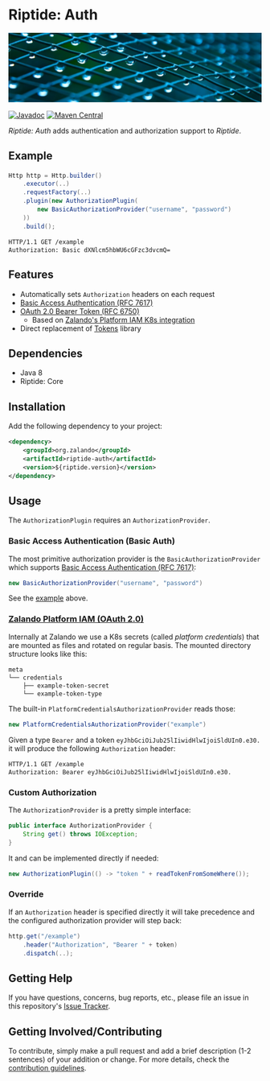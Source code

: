 # Riptide: Auth

[![Droplets on fence](../docs/droplets.jpg)](https://pixabay.com/photos/droplets-drops-rain-geometric-217034/)

[![Javadoc](https://www.javadoc.io/badge/org.zalando/riptide-auth.svg)](http://www.javadoc.io/doc/org.zalando/riptide-auth)
[![Maven Central](https://img.shields.io/maven-central/v/org.zalando/riptide-auth.svg)](https://maven-badges.herokuapp.com/maven-central/org.zalando/riptide-auth)

*Riptide: Auth* adds authentication and authorization support to *Riptide*.

## Example

```java
Http http = Http.builder()
    .executor(..)
    .requestFactory(..)
    .plugin(new AuthorizationPlugin(
        new BasicAuthorizationProvider("username", "password")
    ))
    .build();
```

```http
HTTP/1.1 GET /example
Authorization: Basic dXNlcm5hbWU6cGFzc3dvcmQ=
```

## Features

- Automatically sets `Authorization` headers on each request
- [Basic Access Authentication (RFC 7617)](https://tools.ietf.org/html/rfc7617)
- [OAuth 2.0 Bearer Token (RFC 6750)](https://tools.ietf.org/html/rfc6750)
  - Based on [Zalando's Platform IAM K8s integration](https://kubernetes-on-aws.readthedocs.io/en/latest/user-guide/zalando-iam.html)
- Direct replacement of [Tokens](https://github.com/zalando/tokens) library

## Dependencies

- Java 8
- Riptide: Core

## Installation

Add the following dependency to your project:

```xml
<dependency>
    <groupId>org.zalando</groupId>
    <artifactId>riptide-auth</artifactId>
    <version>${riptide.version}</version>
</dependency>
```

## Usage

The `AuthorizationPlugin` requires an `AuthorizationProvider`.

### Basic Access Authentication (Basic Auth)

The most primitive authorization provider is the `BasicAuthorizationProvider` which supports [Basic Access Authentication (RFC 7617)](https://tools.ietf.org/html/rfc7617):

```java
new BasicAuthorizationProvider("username", "password")
```

See the [example](#example) above.

### [Zalando Platform IAM (OAuth 2.0)](https://kubernetes-on-aws.readthedocs.io/en/latest/user-guide/zalando-iam.html)

Internally at Zalando we use a K8s secrets (called *platform credentials*) that are mounted as files and rotated on regular basis. The mounted directory structure looks like this:

```
meta
└── credentials
    ├── example-token-secret
    └── example-token-type
```

The built-in `PlatformCredentialsAuthorizationProvider` reads those:

```java
new PlatformCredentialsAuthorizationProvider("example")
```

Given a type `Bearer` and a token `eyJhbGciOiJub25lIiwidHlwIjoiSldUIn0.e30.` it will produce the following `Authorization` header:

```http
HTTP/1.1 GET /example
Authorization: Bearer eyJhbGciOiJub25lIiwidHlwIjoiSldUIn0.e30.
```

### Custom Authorization

The `AuthorizationProvider` is a pretty simple interface:

```java
public interface AuthorizationProvider {
    String get() throws IOException;
}
```
 
It and can be implemented directly if needed:

```java
new AuthorizationPlugin(() -> "token " + readTokenFromSomeWhere());
```

### Override

If an `Authorization` header is specified directly it will take precedence and the configured authorization provider will step back:

```java
http.get("/example")
    .header("Authorization", "Bearer " + token)
    .dispatch(..);
```

## Getting Help

If you have questions, concerns, bug reports, etc., please file an issue in this repository's [Issue Tracker](../../../../issues).

## Getting Involved/Contributing

To contribute, simply make a pull request and add a brief description (1-2 sentences) of your addition or change. For
more details, check the [contribution guidelines](../.github/CONTRIBUTING.md).
